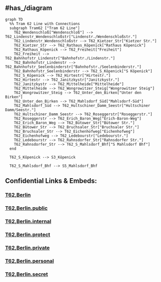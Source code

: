 
## #has_/diagram 


```mermaid
graph TD
  %% Tram 62 Line with Connections
  subgraph Tram62 ["Tram 62 Line"]
    T62_Wendenschloß["Wendenschloß"] --> T62_Lindenstr_Wendenschloßstr["Lindenstr./Wendenschloßstr."]
    T62_Lindenstr_Wendenschloßstr --> T62_Kietzer_Str["Kietzer Str."]
    T62_Kietzer_Str --> T62_Rathaus_Köpenick["Rathaus Köpenick"]
    T62_Rathaus_Köpenick --> T62_Freiheit["Freiheit"]
    T62_Freiheit --> T62_Bahnhofstr_Lindenstr["Bahnhofstr./Lindenstr."]
    T62_Bahnhofstr_Lindenstr --> T62_Bahnhofstr_Seelenbinderstr["Bahnhofstr./Seelenbinderstr."]
    T62_Bahnhofstr_Seelenbinderstr --> T62_S_Köpenick["S Köpenick"]
    T62_S_Köpenick --> T62_Hirtestr["Hirtestr."]
    T62_Hirtestr --> T62_Janitzkystr["Janitzkystr."]
    T62_Janitzkystr --> T62_Mittelheide["Mittelheide"]
    T62_Mittelheide --> T62_Wongrowitzer_Steig["Wongrowitzer Steig"]
    T62_Wongrowitzer_Steig --> T62_Unter_den_Birken["Unter den Birken"]
    T62_Unter_den_Birken --> T62_Mahlsdorf_Süd["Mahlsdorf-Süd"]
    T62_Mahlsdorf_Süd --> T62_Hultschiner_Damm_Seestr["Hultschiner Damm/Seestr."]
    T62_Hultschiner_Damm_Seestr --> T62_Roseggerstr["Roseggerstr."]
    T62_Roseggerstr --> T62_Erich_Baron_Weg["Erich-Baron-Weg"]
    T62_Erich_Baron_Weg --> T62_Bütower_Str["Bütower Str."]
    T62_Bütower_Str --> T62_Bruchsaler_Str["Bruchsaler Str."]
    T62_Bruchsaler_Str --> T62_Eichenhofweg["Eichenhofweg"]
    T62_Eichenhofweg --> T62_Ledebourstr["Ledebourstr."]
    T62_Ledebourstr --> T62_Rahnsdorfer_Str["Rahnsdorfer Str."]
    T62_Rahnsdorfer_Str --> T62_S_Mahlsdorf_Bhf["S Mahlsdorf Bhf"]
  end

  T62_S_Köpenick --> S3_Köpenick

  T62_S_Mahlsdorf_Bhf --> S5_Mahlsdorf_Bhf

```


## Confidential Links & Embeds: 

### [T62,Berlin](/_Standards/Earth/Continent/Europe/Europe~Central/Germany/Germany~West/State~Berlin/cities~Berlin/cities~Berlin/Berlin-city/Tram,Berlin/T62,Berlin.md) 

### [T62,Berlin.public](/_public/Earth/Continent/Europe/Europe~Central/Germany/Germany~West/State~Berlin/cities~Berlin/cities~Berlin/Berlin-city/Tram,Berlin/T62,Berlin.public.md) 

### [T62,Berlin.internal](/_internal/Earth/Continent/Europe/Europe~Central/Germany/Germany~West/State~Berlin/cities~Berlin/cities~Berlin/Berlin-city/Tram,Berlin/T62,Berlin.internal.md) 

### [T62,Berlin.protect](/_protect/Earth/Continent/Europe/Europe~Central/Germany/Germany~West/State~Berlin/cities~Berlin/cities~Berlin/Berlin-city/Tram,Berlin/T62,Berlin.protect.md) 

### [T62,Berlin.private](/_private/Earth/Continent/Europe/Europe~Central/Germany/Germany~West/State~Berlin/cities~Berlin/cities~Berlin/Berlin-city/Tram,Berlin/T62,Berlin.private.md) 

### [T62,Berlin.personal](/_personal/Earth/Continent/Europe/Europe~Central/Germany/Germany~West/State~Berlin/cities~Berlin/cities~Berlin/Berlin-city/Tram,Berlin/T62,Berlin.personal.md) 

### [T62,Berlin.secret](/_secret/Earth/Continent/Europe/Europe~Central/Germany/Germany~West/State~Berlin/cities~Berlin/cities~Berlin/Berlin-city/Tram,Berlin/T62,Berlin.secret.md)

